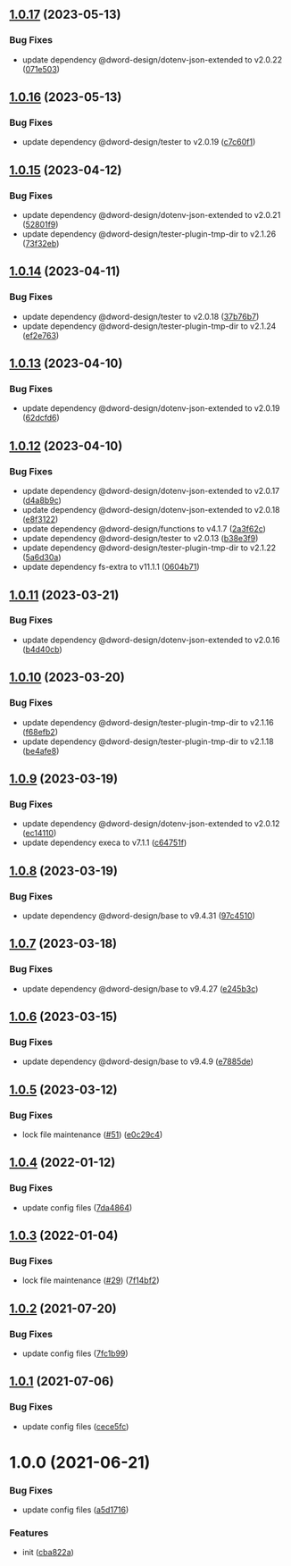 ## [1.0.17](https://github.com/dword-design/tester-plugin-firebase/compare/v1.0.16...v1.0.17) (2023-05-13)


### Bug Fixes

* update dependency @dword-design/dotenv-json-extended to v2.0.22 ([071e503](https://github.com/dword-design/tester-plugin-firebase/commit/071e503b43535510cce42f64a121da8d05d58568))

## [1.0.16](https://github.com/dword-design/tester-plugin-firebase/compare/v1.0.15...v1.0.16) (2023-05-13)


### Bug Fixes

* update dependency @dword-design/tester to v2.0.19 ([c7c60f1](https://github.com/dword-design/tester-plugin-firebase/commit/c7c60f17779dcfb52ca0059e1ce1ce619152044e))

## [1.0.15](https://github.com/dword-design/tester-plugin-firebase/compare/v1.0.14...v1.0.15) (2023-04-12)


### Bug Fixes

* update dependency @dword-design/dotenv-json-extended to v2.0.21 ([52801f9](https://github.com/dword-design/tester-plugin-firebase/commit/52801f926a86c4c54535df6d77d359a08ae9938a))
* update dependency @dword-design/tester-plugin-tmp-dir to v2.1.26 ([73f32eb](https://github.com/dword-design/tester-plugin-firebase/commit/73f32eb00e0dcb044bee36763dfb7c7f1050b4a7))

## [1.0.14](https://github.com/dword-design/tester-plugin-firebase/compare/v1.0.13...v1.0.14) (2023-04-11)


### Bug Fixes

* update dependency @dword-design/tester to v2.0.18 ([37b76b7](https://github.com/dword-design/tester-plugin-firebase/commit/37b76b7c104b3096758362f9001d37a15cde0416))
* update dependency @dword-design/tester-plugin-tmp-dir to v2.1.24 ([ef2e763](https://github.com/dword-design/tester-plugin-firebase/commit/ef2e763b46dba76773623d4ca719e94fd661b136))

## [1.0.13](https://github.com/dword-design/tester-plugin-firebase/compare/v1.0.12...v1.0.13) (2023-04-10)


### Bug Fixes

* update dependency @dword-design/dotenv-json-extended to v2.0.19 ([62dcfd6](https://github.com/dword-design/tester-plugin-firebase/commit/62dcfd6698c8b146004c0c4ee06b64a7e23fba2f))

## [1.0.12](https://github.com/dword-design/tester-plugin-firebase/compare/v1.0.11...v1.0.12) (2023-04-10)


### Bug Fixes

* update dependency @dword-design/dotenv-json-extended to v2.0.17 ([d4a8b9c](https://github.com/dword-design/tester-plugin-firebase/commit/d4a8b9cabd29fd235147862780162f6e058a8c2d))
* update dependency @dword-design/dotenv-json-extended to v2.0.18 ([e8f3122](https://github.com/dword-design/tester-plugin-firebase/commit/e8f3122103dfce4b72d659e9e50df20702cb2d41))
* update dependency @dword-design/functions to v4.1.7 ([2a3f62c](https://github.com/dword-design/tester-plugin-firebase/commit/2a3f62c258f9128fb3ef346e367b723c3e68bed5))
* update dependency @dword-design/tester to v2.0.13 ([b38e3f9](https://github.com/dword-design/tester-plugin-firebase/commit/b38e3f9cc99542f4ed60db88529606c014c558b3))
* update dependency @dword-design/tester-plugin-tmp-dir to v2.1.22 ([5a6d30a](https://github.com/dword-design/tester-plugin-firebase/commit/5a6d30a6a2b099445e04836136a1c52f497726b7))
* update dependency fs-extra to v11.1.1 ([0604b71](https://github.com/dword-design/tester-plugin-firebase/commit/0604b713fda99ac2412dbb748e479c1b3d8ab7c0))

## [1.0.11](https://github.com/dword-design/tester-plugin-firebase/compare/v1.0.10...v1.0.11) (2023-03-21)


### Bug Fixes

* update dependency @dword-design/dotenv-json-extended to v2.0.16 ([b4d40cb](https://github.com/dword-design/tester-plugin-firebase/commit/b4d40cbf22a23fd9b095609045d24b61c7a57f71))

## [1.0.10](https://github.com/dword-design/tester-plugin-firebase/compare/v1.0.9...v1.0.10) (2023-03-20)


### Bug Fixes

* update dependency @dword-design/tester-plugin-tmp-dir to v2.1.16 ([f68efb2](https://github.com/dword-design/tester-plugin-firebase/commit/f68efb2873c76ee31e06f9eb9faa4f6f229175a1))
* update dependency @dword-design/tester-plugin-tmp-dir to v2.1.18 ([be4afe8](https://github.com/dword-design/tester-plugin-firebase/commit/be4afe80294bed8dc2942a0dcce6486b05107779))

## [1.0.9](https://github.com/dword-design/tester-plugin-firebase/compare/v1.0.8...v1.0.9) (2023-03-19)


### Bug Fixes

* update dependency @dword-design/dotenv-json-extended to v2.0.12 ([ec14110](https://github.com/dword-design/tester-plugin-firebase/commit/ec1411064d4cf955e346aff467dac4e2e86487d1))
* update dependency execa to v7.1.1 ([c64751f](https://github.com/dword-design/tester-plugin-firebase/commit/c64751f5875e78ec509f2fdfa996499b189e6071))

## [1.0.8](https://github.com/dword-design/tester-plugin-firebase/compare/v1.0.7...v1.0.8) (2023-03-19)


### Bug Fixes

* update dependency @dword-design/base to v9.4.31 ([97c4510](https://github.com/dword-design/tester-plugin-firebase/commit/97c4510989ec56073967d18ef883dbe8c2b4eb08))

## [1.0.7](https://github.com/dword-design/tester-plugin-firebase/compare/v1.0.6...v1.0.7) (2023-03-18)


### Bug Fixes

* update dependency @dword-design/base to v9.4.27 ([e245b3c](https://github.com/dword-design/tester-plugin-firebase/commit/e245b3c1a24120a8d8f3d98c1d00b7596f67ccff))

## [1.0.6](https://github.com/dword-design/tester-plugin-firebase/compare/v1.0.5...v1.0.6) (2023-03-15)


### Bug Fixes

* update dependency @dword-design/base to v9.4.9 ([e7885de](https://github.com/dword-design/tester-plugin-firebase/commit/e7885de831471c48d4ddcf4b222e0c71da53c8bb))

## [1.0.5](https://github.com/dword-design/tester-plugin-firebase/compare/v1.0.4...v1.0.5) (2023-03-12)


### Bug Fixes

* lock file maintenance ([#51](https://github.com/dword-design/tester-plugin-firebase/issues/51)) ([e0c29c4](https://github.com/dword-design/tester-plugin-firebase/commit/e0c29c4989f820169b70b230507ad0b46719f1d0))

## [1.0.4](https://github.com/dword-design/tester-plugin-firebase/compare/v1.0.3...v1.0.4) (2022-01-12)


### Bug Fixes

* update config files ([7da4864](https://github.com/dword-design/tester-plugin-firebase/commit/7da4864a976f4849000c9c1c9d065f60a4049c8f))

## [1.0.3](https://github.com/dword-design/tester-plugin-firebase/compare/v1.0.2...v1.0.3) (2022-01-04)


### Bug Fixes

* lock file maintenance ([#29](https://github.com/dword-design/tester-plugin-firebase/issues/29)) ([7f14bf2](https://github.com/dword-design/tester-plugin-firebase/commit/7f14bf2d535ab986fc0d674539949f8550701cfc))

## [1.0.2](https://github.com/dword-design/tester-plugin-firebase/compare/v1.0.1...v1.0.2) (2021-07-20)


### Bug Fixes

* update config files ([7fc1b99](https://github.com/dword-design/tester-plugin-firebase/commit/7fc1b99c88ea1367a56448f31c80a555ae47077e))

## [1.0.1](https://github.com/dword-design/tester-plugin-firebase/compare/v1.0.0...v1.0.1) (2021-07-06)


### Bug Fixes

* update config files ([cece5fc](https://github.com/dword-design/tester-plugin-firebase/commit/cece5fcbce63bf3a310fc97058838e85713889ef))

# 1.0.0 (2021-06-21)


### Bug Fixes

* update config files ([a5d1716](https://github.com/dword-design/tester-plugin-firebase/commit/a5d17162d79f3ba6af1fe06d2ee9e9494e49ddda))


### Features

* init ([cba822a](https://github.com/dword-design/tester-plugin-firebase/commit/cba822a52e24183e8ec7cc5693ec426bb7ac036c))
